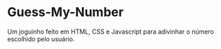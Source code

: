 # Guess-My-Number
Um joguinho feito em HTML, CSS e Javascript para adivinhar o número escolhido pelo usuário.

